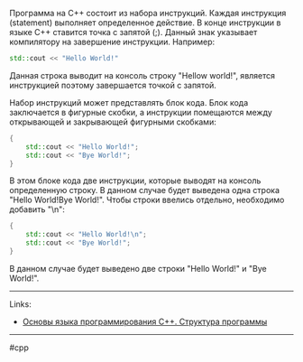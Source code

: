 Программа на C++ состоит из набора инструкций. Каждая инструкция (statement) выполняет определенное действие. В конце инструкции в языке C++ ставится точка с запятой (;). Данный знак указывает компилятору на завершение инструкции. Например:

```C++
std::cout << "Hello World!"
```

Данная строка выводит на консоль строку "Hellow world!",  является инструкцией поэтому завершается точкой с запятой.

Набор инструкций может представлять блок кода. Блок кода заключается в фигурные скобки, а инструкции помещаются между открывающей и закрывающей фигурными скобками:

```C++
{
	std::cout << "Hello World!";
	std::cout << "Bye World!";
}
```

В этом блоке кода две инструкции, которые выводят на консоль определенную строку. В данном случае будет выведена одна строка "Hello World!Bye World!". Чтобы строки ввелись отдельно, необходимо добавить "\\n":

```C++ hl:2
{
	std::cout << "Hello World!\n";
	std::cout << "Bye World!";
}
```

В данном случае будет выведено две строки "Hello World!" и "Bye World!".

---
Links:
- [Основы языка программирования C++. Структура программы](https://metanit.com/cpp/tutorial/2.1.php)
---
#cpp